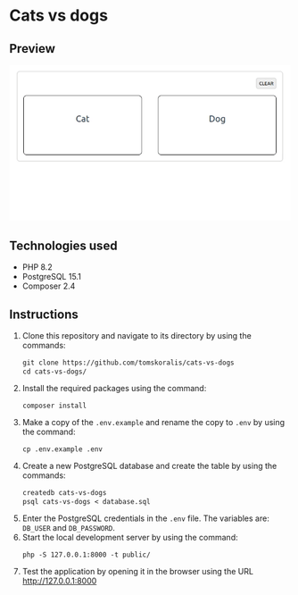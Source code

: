 # Cats vs dogs

## Preview

![preview](pictures/preview.gif)

## Technologies used

- PHP 8.2
- PostgreSQL 15.1
- Composer 2.4

## Instructions

1. Clone this repository and navigate to its directory by using the commands:
    ```
    git clone https://github.com/tomskoralis/cats-vs-dogs
    cd cats-vs-dogs/
    ```
2. Install the required packages using the command:
    ```
    composer install
    ```
3. Make a copy of the `.env.example` and rename the copy to `.env` by using the command:
    ```
    cp .env.example .env
    ```
4. Create a new PostgreSQL database and create the table by using the commands:
    ```
    createdb cats-vs-dogs
    psql cats-vs-dogs < database.sql
    ```
5. Enter the PostgreSQL credentials in the `.env` file. The variables are: `DB_USER` and `DB_PASSWORD`.
6. Start the local development server by using the command:
    ```
    php -S 127.0.0.1:8000 -t public/
    ```
7. Test the application by opening it in the browser using the URL http://127.0.0.1:8000
